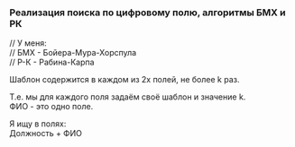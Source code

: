 ### Реализация поиска по цифровому полю, алгоритмы БМХ и РК

// У меня:  
// БМХ - Бойера-Мура-Хорспула  
// Р-К - Рабина-Карпа  

Шаблон содержится в каждом из 2х полей, не более k раз.

Т.е. мы для каждого поля задаём своё шаблон и значение k.   
ФИО - это одно поле.

Я ищу в полях:  
Должность + ФИО

